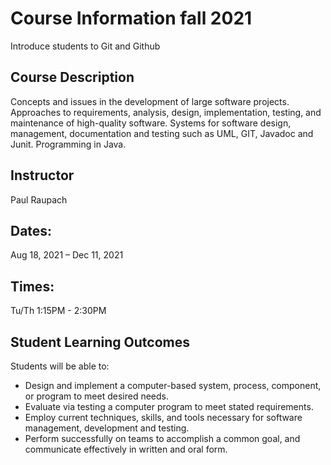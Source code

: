 # Course Information fall 2021
Introduce students to Git and Github

## Course Description
Concepts and issues in the development of large software projects. Approaches to requirements, analysis, design, implementation, testing, and maintenance of high-quality software. Systems for software design, management, documentation and testing such as UML, GIT, Javadoc and Junit. Programming in Java. 

## Instructor
Paul Raupach

## Dates: 
Aug 18, 2021 – Dec 11, 2021


## Times: 
Tu/Th 1:15PM - 2:30PM

## Student Learning Outcomes
Students will be able to:
* Design and implement a computer-based system, process, component, or program to meet desired needs.
* Evaluate via testing a computer program to meet stated requirements.
* Employ current techniques, skills, and tools necessary for software management, development and testing.
* Perform successfully on teams to accomplish a common goal, and communicate effectively in written and oral form.
